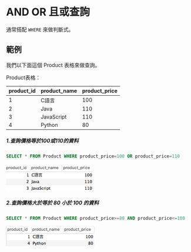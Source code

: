 # AND OR 且或查詢
通常搭配 `WHERE` 來做判斷式。

## 範例
我們以下面這個 Product 表格來做查詢。

Product表格：

|product_id|product_name|product_price|
| -------- | ---------- | ----------- |
| 1 | C語言 |100|
| 2 | Java |110|
| 3 | JavaScript |110|
| 4 | Python |80|

##### 1.查詢價格等於100或110的資料

```sql
SELECT * FROM Product WHERE product_price=100 OR product_price=110
```

![](/assets/img4-1.png)


##### 2.查詢價格大於等於 80 小於 100 的資料

```sql
SELECT * FROM Product WHERE product_price>=80 AND product_price<=100
```

![](/assets/img2-2.png)